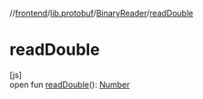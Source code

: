 //[frontend](../../../index.md)/[lib.protobuf](../index.md)/[BinaryReader](index.md)/[readDouble](read-double.md)

# readDouble

[js]\
open fun [readDouble](read-double.md)(): [Number](https://kotlinlang.org/api/latest/jvm/stdlib/kotlin/-number/index.html)

